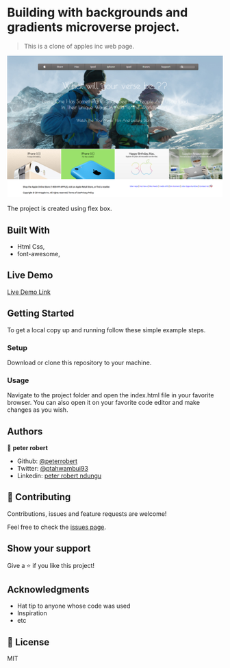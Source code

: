 # Building with backgrounds and gradients microverse project.

> This is a clone of apples inc web page. 

![screenshot](images/screenshot.png)

The project is created using flex box.

## Built With

- Html Css,
- font-awesome,

## Live Demo

[Live Demo Link](https://rawcdn.githack.com/peterrobert/Building-with-Backgrounds-and-Gradients/7ead3c77baa5586668696d4ceee906d9bfd61b88/index.html)


## Getting Started
To get a local copy up and running follow these simple example steps.

### Setup
Download or clone this repository to your machine.

### Usage
Navigate to the project folder and open the index.html file in your favorite browser.
You can also open it on your favorite code editor and make changes as you wish.

## Authors

👤 **peter robert**

- Github: [@peterrobert](https://github.com/peterrobert)
- Twitter: [@ptahwambui93](https://twitter.com/Ptahwambui93)
- Linkedin: [peter robert ndungu](https://www.linkedin.com/in/peter-rob-ndungu/)

## 🤝 Contributing

Contributions, issues and feature requests are welcome!

Feel free to check the [issues page](issues/).

## Show your support

Give a ⭐️ if you like this project!

## Acknowledgments

- Hat tip to anyone whose code was used
- Inspiration
- etc

## 📝 License
MIT
